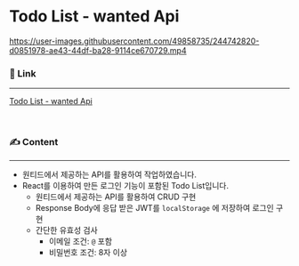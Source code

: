 # Todo List - wanted Api

https://user-images.githubusercontent.com/49858735/244742820-d0851978-ae43-44df-ba28-9114ce670729.mp4

### 🔗 Link

---

[Todo List - wanted Api](https://yezi-pre-onboarding.netlify.app/signin)

<br>

### ✍️  Content

---

- 원티드에서 제공하는 API를 활용하여 작업하였습니다.
- React를 이용하여 만든 로그인 기능이 포함된 Todo List입니다.
    - 원티드에서 제공하는 API를 활용하여 CRUD 구현
    - Response Body에 응답 받은 JWT를 `localStorage` 에 저장하여 로그인 구현
    - 간단한 유효성 검사
        - 이메일 조건: `@` 포함
        - 비밀번호 조건: 8자 이상
